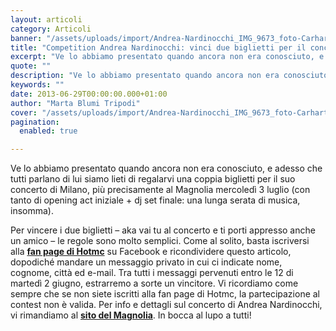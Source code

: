 ```yaml
---
layout: articoli
category: Articoli
banner: "/assets/uploads/import/Andrea-Nardinocchi_IMG_9673_foto-Carhartt-by-Marco-Marzocchi_m.jpg"
title: "Competition Andrea Nardinocchi: vinci due biglietti per il concerto di Milano!"
excerpt: "Ve lo abbiamo presentato quando ancora non era conosciuto, e adesso che tutti parlano di lui siamo lieti di regalarvi una coppia biglietti per il suo concerto di Milano, più precisamente al Magnolia mercoledì 3 luglio (con tanto di opening act iniziale + dj set finale: una lunga serata di musica, insomma). Per vincere i [&hellip"
quote: ""
description: "Ve lo abbiamo presentato quando ancora non era conosciuto, e adesso che tutti parlano di lui siamo lieti di regalarvi una coppia biglietti per il suo concerto di Milano, più precisamente al Magnolia mercoledì 3 luglio (con tanto di opening act iniziale + dj set finale: una lunga serata di musica, insomma). Per vincere i [&hellip"
keywords: ""
date: 2013-06-29T00:00:00.000+01:00
author: "Marta Blumi Tripodi"
cover: "/assets/uploads/import/Andrea-Nardinocchi_IMG_9673_foto-Carhartt-by-Marco-Marzocchi_m.jpg"
pagination:
  enabled: true

---
```


Ve lo abbiamo presentato quando ancora non era conosciuto, e adesso che tutti parlano di lui siamo lieti di regalarvi una coppia biglietti per il suo concerto di Milano, più precisamente al Magnolia mercoledì 3 luglio (con tanto di opening act iniziale + dj set finale: una lunga serata di musica, insomma).

Per vincere i due biglietti – aka vai tu al concerto e ti porti appresso anche un amico – le regole sono molto semplici. Come al solito, basta iscriversi alla [**fan page di Hotmc**](https://www.facebook.com/pages/Hotmccom/263605365068 "https://www.facebook.com/pages/Hotmccom/263605365068") su Facebook e ricondividere questo articolo, dopodiché mandare un messaggio privato in cui ci indicate nome, cognome, città ed e-mail. Tra tutti i messaggi pervenuti entro le 12 di martedì 2 giugno, estrarremo a sorte un vincitore. Vi ricordiamo come sempre che se non siete iscritti alla fan page di Hotmc, la partecipazione al contest non è valida. Per info e dettagli sul concerto di Andrea Nardinocchi, vi rimandiamo al [**sito del Magnolia**](http://www.circolomagnolia.it/evento/2473/ANDREA-NARDINOCCHI "http://www.circolomagnolia.it/evento/2473/ANDREA-NARDINOCCHI"). In bocca al lupo a tutti!